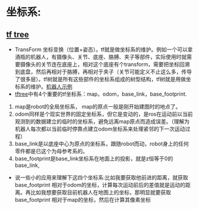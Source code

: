 # 坐标系:
## [tf tree](https://blog.csdn.net/light_jiang2016/article/details/55517129) 
* TransForm 坐标变换（位置+姿态）。tf就是做坐标系的维护。例如一个可以拿酒瓶的机器人，有摄像头、关节、底座、胳膊、夹子等部件，实际使用时就需要摄像头的关节连在底座上，相对这个底座有个transform，需要把坐标回溯到底盘，然后再相对于胳膊，再相对于夹子（关节可能定义不止这么多，传导了很多层）。tf树就是所有这些部件的坐标系组成的树型结构，tf树就是用做坐标系的维护。[机器人示例](./pic/tf_rob.png)
* [tftree](./pic/tf_tree.png)中有4个重要的tf坐标系：map，odom，base_link，base_footprint.
1. map是robot的全局坐标系， map的原点一般是刚开始建图时的地点了。
2. odom同样是个现实世界的固定坐标系，但它是变动的，是ros在运动前以当前观测到的数据建立的临时的坐标系，避免远离map原点而造成误差。（理解为机器人每次都以当前临时停靠点建立odom坐标系来处理紧邻的下一次运动过程）
3. base_link是以底座中心为原点的坐标系，跟随robot而动，robot身上的任何零件都是已这个为母参考系的。
4. base_footprint是base_link坐标系在地面上的投影，就是z恒等于0的base_link,
* 说一些小的应用来理解下这四个坐标系:比如我要获取他前进的距离，就获取base_footprint 相对于odom的坐标，计算每次运动前后的差值就是运动的距离。再比如我想要获取目前机器人在地图上的坐标，那明显就要获取base_footprint 相对于map的坐标，然后在计算其像素坐标





